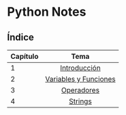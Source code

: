 # Python Notes

## Índice

| Capítulo | Tema                                                                  |
|----------|:---------------------------------------------------------------------:|
| 1        | [Introducción](./chapters/introduccion/intro.md)                      |
| 2        | [Variables y Funciones](./chapters/vars_funcs/variables_functions.md) |
| 3        | [Operadores](./chapters/operadores/opers.md)                          |
| 4        | [Strings](./chapters/strings/strings.md)                              |
